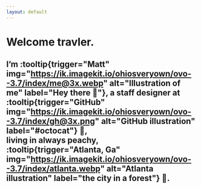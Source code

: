 ```yaml
---
layout: default
---
```


# Welcome travler.

## I’m :tooltip{trigger="Matt" img="https://ik.imagekit.io/ohiosveryown/ovo--3.7/index/me@3x.webp" alt="Illustration of me" label="Hey there 👋"}, a staff designer at :tooltip{trigger="GitHub" img="https://ik.imagekit.io/ohiosveryown/ovo--3.7/index/gh@3x.png" alt="GitHub illustration" label="#octocat"} 🐙, <br>living in always peachy, :tooltip{trigger="Atlanta, Ga" img="https://ik.imagekit.io/ohiosveryown/ovo--3.7/index/atlanta.webp" alt="Atlanta illustration" label="the city in a forest"} 🍑.
